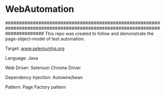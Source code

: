# WebAutomation



##############################################################################################################################
This repo was created to follow and demonstrate the page-object-model of test automation. 

Target: www.seleniumhq.org

Language: Java

Web Driver: Selenium Chrome Driver

Dependency Injection: Autowire/bean

Pattern: Page Factory pattern
